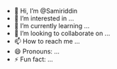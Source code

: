 - 👋 Hi, I’m @Samiriddin
- 👀 I’m interested in ...
- 🌱 I’m currently learning ...
- 💞️ I’m looking to collaborate on ...
- 📫 How to reach me ...
- 😄 Pronouns: ...
- ⚡ Fun fact: ...

<!---
Samiriddin/Samiriddin is a ✨ special ✨ repository because its `README.md` (this file) appears on your GitHub profile.
You can click the Preview link to take a look at your changes.
--->
